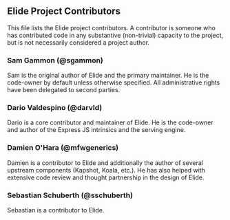 ## Elide Project Contributors

This file lists the Elide project contributors. A contributor is someone who has contributed code in any substantive
(non-trivial) capacity to the project, but is not necessarily considered a project author.

### Sam Gammon (@sgammon)

Sam is the original author of Elide and the primary maintainer. He is the code-owner by default unless otherwise
specified. All administrative rights have been delegated to second parties.

### Dario Valdespino (@darvld)

Dario is a core contributor and maintainer of Elide. He is the code-owner and author of the Express JS intrinsics and
the serving engine.

### Damien O'Hara (@mfwgenerics)

Damien is a contributor to Elide and additionally the author of several upstream components (Kapshot, Koala, etc.). He
has also helped with extensive code review and thought partnership in the design of Elide.

### Sebastian Schuberth (@sschuberth)

Sebastian is a contributor to Elide.

